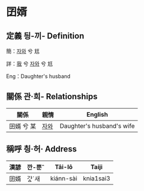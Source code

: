 # 囝婿
## 定義 딍-끼- Definition
簡：[자와](member20.md) 兮 尪

詳：[我](member1.md) 兮 [자와](member20.md) 兮 尪

Eng：Daughter's husband

## 關係 관·희- Relationships

關係 | 親情 | English
--- | --- | --- 
囝婿 兮 某 | [자와](member20.md) | Daughter's husband's wife


## 稱呼 칑·허· Address

漢諺 | 깐-뿐ˆ | Tâi-lô | Taiji
--- | --- | --- | --- 
囝婿 | 갸ᇫˊ새 | kiánn-sài | knia1sai3 
